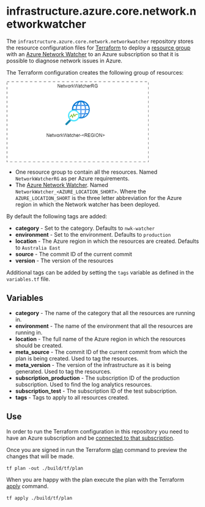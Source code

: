 # infrastructure.azure.core.network.networkwatcher

The `infrastructure.azure.core.network.networkwatcher` repository stores the resource configuration files for
[Terraform](https://www.terraform.io/) to deploy a
[resource group](https://docs.microsoft.com/en-us/azure/azure-resource-manager/management/overview#terminology)
with an [Azure Network Watcher](https://docs.microsoft.com/en-us/azure/network-watcher/network-watcher-monitoring-overview)
to an Azure subscription so that it is possible to diagnose network issues
in Azure.

The Terraform configuration creates the following group of resources:

![Resources created](./doc/resources.png)

* One resource group to contain all the resources. Named `NetworkWatcherRG` as per Azure requirements.
* The [Azure Network Watcher](https://docs.microsoft.com/en-us/azure/network-watcher/network-watcher-monitoring-overview). Named `NetworkWatcher_<AZURE_LOCATION_SHORT>`. Where the `AZURE_LOCATION_SHORT` is the three letter abbreviation for the Azure region in which the Network watcher has been deployed.

By default the following tags are added:

* **category** - Set to the category. Defaults to `nwk-watcher`
* **environment** - Set to the environment. Defaults to `production`
* **location** - The Azure region in which the resources are created. Defaults to `Australia East`
* **source** - The commit ID of the current commit
* **version** - The version of the resources

Additional tags can be added by setting the `tags` variable as defined in the `variables.tf` file.

## Variables

* **category** - The name of the category that all the resources are running in.
* **environment** - The name of the environment that all the resources are running in.
* **location** - The full name of the Azure region in which the resources should be created.
* **meta_source** - The commit ID of the current commit from which the plan is being created. Used to tag the resources.
* **meta_version** - The version of the infrastructure as it is being generated. Used to tag the resources.
* **subscription_production** - The subscription ID of the production subscription. Used to find the log analytics resources.
* **subscription_test** - The subscription ID of the test subscription.
* **tags** - Tags to apply to all resources created.

## Use

In order to run the Terraform configuration in this repository you need to have an Azure subscription and be [connected to that subscription](https://www.terraform.io/docs/providers/azurerm/index.html).

Once you are signed in run the Terraform [plan](https://www.terraform.io/docs/commands/plan.html) command to preview the changes that will be made.

    tf plan -out ./build/tf/plan

When you are happy with the plan execute the plan with the Terraform [apply](https://www.terraform.io/docs/commands/apply.html) command.

    tf apply ./build/tf/plan